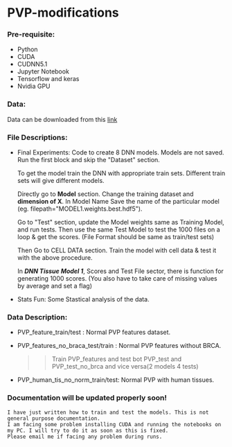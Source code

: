 # PVP-modifications

### Pre-requisite:
* Python
* CUDA
* CUDNN5.1
* Jupyter Notebook
* Tensorflow and keras
* Nvidia GPU
   
### Data:
Data can be downloaded from this [link](https://drive.google.com/open?id=0B-hYmS2zP3aZM2I1akVZV2RKMnc)

### File Descriptions:
* Final Experiments: Code to create 8 DNN models. Models are not saved.
     Run the first block and skip the "Dataset" section. 
     
     To get the model train the DNN with appropriate train sets. Different train sets will give different models.
     
     Directly go to **Model** section. Change the training dataset and **dimension of X**.
     In Model Name Save the name of the particular model (eg. filepath="MODEL1.weights.best.hdf5").
     
     Go to "Test" section, update the Model weights same as Training Model, and run tests.
     Then use the same Test Model to test the 1000 files on a loop & get the scores. 
     (File Format should be same as train/test sets)
     
     Then Go to CELL DATA section. Train the model with cell data & test it with the above procedure.
     
     In ***DNN Tissue Model 1***, Scores and Test File sector, there is function for generating 1000 scores. (You also have to take care      of missing values by average and set a flag)
     
 * Stats Fun: Some Stastical analysis of the data.

### Data Description:
* PVP_feature_train/test : Normal PVP features dataset.
* PVP_features_no_braca_test/train : Normal PVP features without BRCA.
    >> Train PVP_features and test bot PVP_test and PVP_test_no_brca and vice versa(2 models 4 tests)

* PVP_human_tis_no_norm_train/test: Normal PVP with human tissues.



### Documentation will be updated properly soon!
    I have just written how to train and test the models. This is not general purpose documentation.
    I am facing some problem installing CUDA and running the notebooks on my PC. I will try to do it as soon as this is fixed.
    Please email me if facing any problem during runs.
